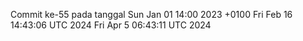 Commit ke-55 pada tanggal Sun Jan 01 14:00 2023 +0100
Fri Feb 16 14:43:06 UTC 2024
Fri Apr  5 06:43:11 UTC 2024
